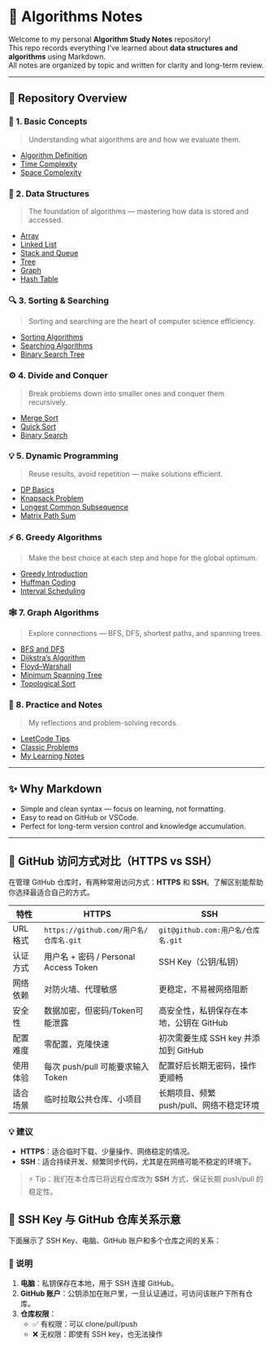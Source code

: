 # 🧩 Algorithms Notes

Welcome to my personal **Algorithm Study Notes** repository!  
This repo records everything I’ve learned about **data structures and algorithms** using Markdown.  
All notes are organized by topic and written for clarity and long-term review.

---

## 📘 Repository Overview

### 📗 1. Basic Concepts
> Understanding what algorithms are and how we evaluate them.
- [Algorithm Definition](01_Basic_Concepts/Algorithm_Definition.md)
- [Time Complexity](01_Basic_Concepts/Time_Complexity.md)
- [Space Complexity](01_Basic_Concepts/Space_Complexity.md)

### 🧮 2. Data Structures
> The foundation of algorithms — mastering how data is stored and accessed.
- [Array](02_Data_Structures/Array.md)
- [Linked List](02_Data_Structures/Linked_List.md)
- [Stack and Queue](02_Data_Structures/Stack_and_Queue.md)
- [Tree](02_Data_Structures/Tree.md)
- [Graph](02_Data_Structures/Graph.md)
- [Hash Table](02_Data_Structures/Hash_Table.md)

### 🔍 3. Sorting & Searching
> Sorting and searching are the heart of computer science efficiency.
- [Sorting Algorithms](03_Sorting_Searching/Sorting_Algorithms.md)
- [Searching Algorithms](03_Sorting_Searching/Searching_Algorithms.md)
- [Binary Search Tree](03_Sorting_Searching/Binary_Search_Tree.md)

### ⚙️ 4. Divide and Conquer
> Break problems down into smaller ones and conquer them recursively.
- [Merge Sort](04_Divide_and_Conquer/Merge_Sort.md)
- [Quick Sort](04_Divide_and_Conquer/Quick_Sort.md)
- [Binary Search](04_Divide_and_Conquer/Binary_Search.md)

### 💡 5. Dynamic Programming
> Reuse results, avoid repetition — make solutions efficient.
- [DP Basics](05_Dynamic_Programming/DP_Basics.md)
- [Knapsack Problem](05_Dynamic_Programming/Knapsack_Problem.md)
- [Longest Common Subsequence](05_Dynamic_Programming/Longest_Common_Subsequence.md)
- [Matrix Path Sum](05_Dynamic_Programming/Matrix_Path_Sum.md)

### ⚡ 6. Greedy Algorithms
> Make the best choice at each step and hope for the global optimum.
- [Greedy Introduction](06_Greedy_Algorithms/Greedy_Introduction.md)
- [Huffman Coding](06_Greedy_Algorithms/Huffman_Coding.md)
- [Interval Scheduling](06_Greedy_Algorithms/Interval_Scheduling.md)

### 🕸️ 7. Graph Algorithms
> Explore connections — BFS, DFS, shortest paths, and spanning trees.
- [BFS and DFS](07_Graph_Algorithms/BFS_and_DFS.md)
- [Dijkstra’s Algorithm](07_Graph_Algorithms/Dijkstra.md)
- [Floyd–Warshall](07_Graph_Algorithms/Floyd_Warshall.md)
- [Minimum Spanning Tree](07_Graph_Algorithms/Minimum_Spanning_Tree.md)
- [Topological Sort](07_Graph_Algorithms/Topological_Sort.md)

### 📝 8. Practice and Notes
> My reflections and problem-solving records.
- [LeetCode Tips](08_Practice_and_Notes/LeetCode_Tips.md)
- [Classic Problems](08_Practice_and_Notes/Classic_Problems.md)
- [My Learning Notes](08_Practice_and_Notes/My_Learning_Notes.md)

---

## ✨ Why Markdown
- Simple and clean syntax — focus on learning, not formatting.  
- Easy to read on GitHub or VSCode.  
- Perfect for long-term version control and knowledge accumulation.

---
## 🔗 GitHub 访问方式对比（HTTPS vs SSH）

在管理 GitHub 仓库时，有两种常用访问方式：**HTTPS** 和 **SSH**。了解区别能帮助你选择最适合自己的方式。

| 特性 | HTTPS | SSH |
|------|-------|-----|
| URL 格式 | `https://github.com/用户名/仓库名.git` | `git@github.com:用户名/仓库名.git` |
| 认证方式 | 用户名 + 密码 / Personal Access Token | SSH Key（公钥/私钥） |
| 网络依赖 | 对防火墙、代理敏感 | 更稳定，不易被网络阻断 |
| 安全性 | 数据加密，但密码/Token可能泄露 | 高安全性，私钥保存在本地，公钥在 GitHub |
| 配置难度 | 零配置，克隆快速 | 初次需要生成 SSH key 并添加到 GitHub |
| 使用体验 | 每次 push/pull 可能要求输入 Token | 配置好后长期无密码，操作更顺畅 |
| 适合场景 | 临时拉取公共仓库、小项目 | 长期项目、频繁 push/pull、网络不稳定环境 |

### 💡 建议
- **HTTPS**：适合临时下载、少量操作、网络稳定的情况。  
- **SSH**：适合持续开发、频繁同步代码，尤其是在网络可能不稳定的环境下。  

> ⚡ Tip：我们在本仓库已将远程仓库改为 **SSH** 方式，保证长期 push/pull 的稳定性。
## 🔑 SSH Key 与 GitHub 仓库关系示意

下面展示了 SSH Key、电脑、GitHub 账户和多个仓库之间的关系：


### 🔹 说明
1. **电脑**：私钥保存在本地，用于 SSH 连接 GitHub。  
2. **GitHub 账户**：公钥添加在账户里，一旦认证通过，可访问该账户下所有仓库。  
3. **仓库权限**：
   - ✅ 有权限：可以 clone/pull/push  
   - ❌ 无权限：即使有 SSH key，也无法操作  